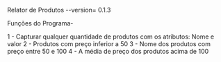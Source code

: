Relator de Produtos --version= 0.1.3

Funções do Programa- 
 
1 - Capturar qualquer quantidade de produtos com os atributos: Nome e valor
2 - Produtos com preço inferior a 50
3 - Nome dos produtos com preço entre 50 e 100
4 - A média de preço dos produtos acima de 100
